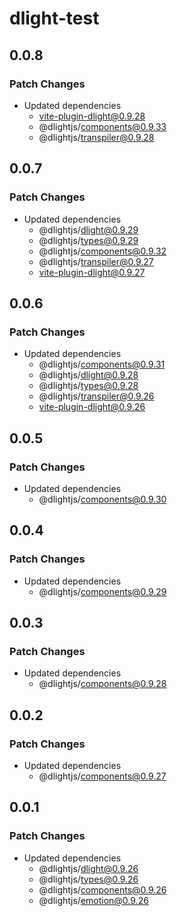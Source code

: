 # dlight-test

## 0.0.8

### Patch Changes

- Updated dependencies
  - vite-plugin-dlight@0.9.28
  - @dlightjs/components@0.9.33
  - @dlightjs/transpiler@0.9.28

## 0.0.7

### Patch Changes

- Updated dependencies
  - @dlightjs/dlight@0.9.29
  - @dlightjs/types@0.9.29
  - @dlightjs/components@0.9.32
  - @dlightjs/transpiler@0.9.27
  - vite-plugin-dlight@0.9.27

## 0.0.6

### Patch Changes

- Updated dependencies
  - @dlightjs/components@0.9.31
  - @dlightjs/dlight@0.9.28
  - @dlightjs/types@0.9.28
  - @dlightjs/transpiler@0.9.26
  - vite-plugin-dlight@0.9.26

## 0.0.5

### Patch Changes

- Updated dependencies
  - @dlightjs/components@0.9.30

## 0.0.4

### Patch Changes

- Updated dependencies
  - @dlightjs/components@0.9.29

## 0.0.3

### Patch Changes

- Updated dependencies
  - @dlightjs/components@0.9.28

## 0.0.2

### Patch Changes

- Updated dependencies
  - @dlightjs/components@0.9.27

## 0.0.1

### Patch Changes

- Updated dependencies
  - @dlightjs/dlight@0.9.26
  - @dlightjs/types@0.9.26
  - @dlightjs/components@0.9.26
  - @dlightjs/emotion@0.9.26
